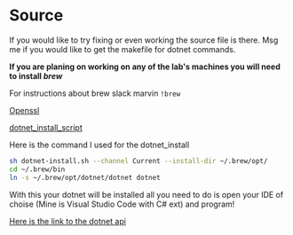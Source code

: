 # Source

If you would like to try fixing or even working the source file is there. Msg me if you would like to get the makefile for dotnet commands.

**If you are planing on working on any of the lab's machines you will need to install _brew_**

For instructions about brew slack marvin `!brew`

[Openssl](http://brewformulas.org/Openssl)

[dotnet_install_script](https://dot.net/v1/dotnet-install.sh)

Here is the command I used for the dotnet_install

```sh
sh dotnet-install.sh --channel Current --install-dir ~/.brew/opt/
cd ~/.brew/bin
ln -s ~/.brew/opt/dotnet/dotnet dotnet
```

With this your dotnet will be installed all you need to do is open your IDE of choise (Mine is Visual Studio Code with C# ext) and program!

[Here is the link to the dotnet api](https://docs.microsoft.com/en-us/dotnet/core/tools/dotnet?tabs=netcore21)